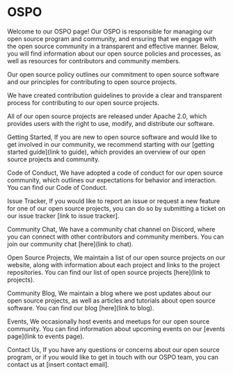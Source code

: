 # OSPO
Welcome to our OSPO page! Our OSPO is responsible for managing our open source program and community, and ensuring that we engage with the open source community in a transparent and effective manner. Below, you will find information about our open source policies and processes, as well as resources for contributors and community members.

Our open source policy outlines our commitment to open source software and our principles for contributing to open source projects.

We have created contribution guidelines to provide a clear and transparent process for contributing to our open source projects. 

All of our open source projects are released under Apache 2.0, which provides users with the right to use, modify, and distribute our software.

Getting Started, 
If you are new to open source software and would like to get involved in our community, we recommend starting with our [getting started guide](link to guide), which provides an overview of our open source projects and community.

Code of Conduct, 
We have adopted a code of conduct for our open source community, which outlines our expectations for behavior and interaction. You can find our Code of Conduct.

Issue Tracker, 
If you would like to report an issue or request a new feature for one of our open source projects, you can do so by submitting a ticket on our issue tracker [link to issue tracker].

Community Chat, 
We have a community chat channel on Discord, where you can connect with other contributors and community members. You can join our community chat [here](link to chat).

Open Source Projects, 
We maintain a list of our open source projects on our website, along with information about each project and links to the project repositories. You can find our list of open source projects [here](link to projects).

Community Blog, 
We maintain a blog where we post updates about our open source projects, as well as articles and tutorials about open source software. You can find our blog [here](link to blog).

Events, 
We occasionally host events and meetups for our open source community. You can find information about upcoming events on our [events page](link to events page).

Contact Us, 
If you have any questions or concerns about our open source program, or if you would like to get in touch with our OSPO team, you can contact us at [insert contact email].
